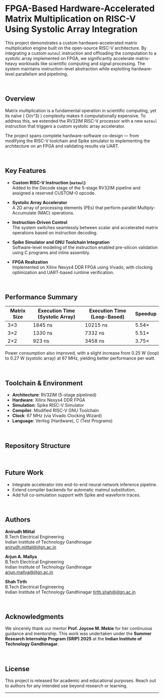 # FPGA-Based Hardware-Accelerated Matrix Multiplication on RISC-V Using Systolic Array Integration

This project demonstrates a custom hardware-accelerated matrix multiplication engine built on the open-source RISC-V architecture. By integrating a custom `matmul` instruction and offloading the computation to a systolic array implemented on FPGA, we significantly accelerate matrix-heavy workloads like scientific computing and signal processing. The system maintains instruction-level abstraction while exploiting hardware-level parallelism and pipelining.

<br>

## Overview

Matrix multiplication is a fundamental operation in scientific computing, yet its naïve \( O(n^3) \) complexity makes it computationally expensive. To address this, we extended the RV32IM RISC-V processor with a new `matmul` instruction that triggers a custom systolic array accelerator. 

The project spans complete hardware-software co-design — from modifying the RISC-V toolchain and Spike simulator to implementing the architecture on an FPGA and validating results via UART.

<br>

## Key Features

-  **Custom RISC-V Instruction (`matmul`)**  
  Added to the Decode stage of the 5-stage RV32IM pipeline and assigned a reserved CUSTOM-0 opcode.

-  **Systolic Array Accelerator**  
  A 2D array of processing elements (PEs) that perform parallel Multiply-Accumulate (MAC) operations.

-  **Instruction-Driven Control**  
  The system switches seamlessly between scalar and accelerated matrix operations based on instruction decoding.

-  **Spike Simulator and GNU Toolchain Integration**  
  Software-level modeling of the instruction enabled pre-silicon validation using C programs and inline assembly.

-  **FPGA Realization**  
  Implemented on Xilinx Nexys4 DDR FPGA using Vivado, with clocking optimization and UART-based runtime verification.

<br>

## Performance Summary

| Matrix Size | Execution Time (Systolic Array) | Execution Time (Loop-Based) | Speedup |
|-------------|----------------------------------|-------------------------------|---------|
| 3×3         | 1845 ns                          | 10215 ns                      | 5.54×   |
| 3×2         | 1330 ns                          | 7332 ns                       | 5.51×   |
| 2×2         | 923 ns                           | 3458 ns                       | 3.75×   |

Power consumption also improved, with a slight increase from 0.25 W (loop) to 0.27 W (systolic array) at 67 MHz, yielding better performance per watt.

<br>

## Toolchain & Environment

- **Architecture**: RV32IM (5-stage pipelined)
- **Hardware**: Xilinx Nexys4 DDR FPGA
- **Simulation**: Spike RISC-V Simulator
- **Compiler**: Modified RISC-V GNU Toolchain
- **Clock**: 67 MHz (via Vivado Clocking Wizard)
- **Language**: Verilog (Hardware), C (Test Programs)

<br>

## Repository Structure


<br>

## Future Work

- Integrate accelerator into end-to-end neural network inference pipeline.
- Extend compiler backends for automatic matmul substitution.
- Add full co-simulation support with Spike and waveform traces.

<br>

## Authors

**Anirudh Mittal**  
B.Tech Electrical Engineering  
Indian Institute of Technology Gandhinagar  
anirudh.mittal@iitgn.ac.in  

**Arjun A. Mallya**  
B.Tech Electrical Engineering  
Indian Institute of Technology Gandhinagar  
arjun.mallya@iitgn.ac.in

**Shah Tirth**  
B.Tech Electrical Engineering  
Indian Institute of Technology Gandhinagar
tirth.shah@iitgn.ac.in

<br>

## Acknowledgments

We sincerely thank our mentor **Prof. Joycee M. Mekie** for her continuous guidance and mentorship. This work was undertaken under the **Summer Research Internship Program (SRIP) 2025** at the **Indian Institute of Technology Gandhinagar**.

<br>

## License

This project is released for academic and educational purposes. Reach out to authors for any intended use beyond research or learning.

---


